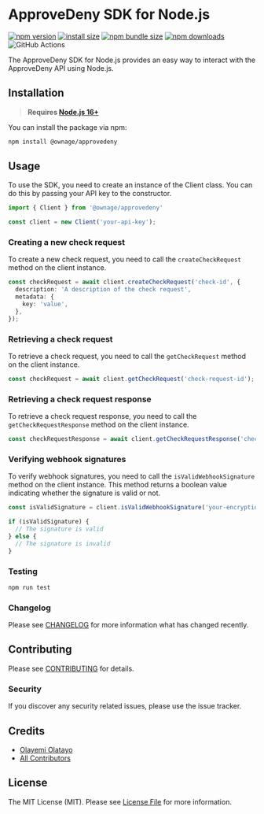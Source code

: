 # ApproveDeny SDK for Node.js

[![npm version](https://img.shields.io/npm/v/@ownage/approvedeny.svg?style=flat-square)](https://www.npmjs.com/package/@ownage/approvedeny)
[![install size](https://img.shields.io/badge/dynamic/json?url=https://packagephobia.com/v2/api.json?p=@ownage/approvedeny&query=$.install.pretty&label=install%20size&style=flat-square)](https://packagephobia.now.sh/result?p=@ownage/approvedeny)
[![npm bundle size](https://img.shields.io/bundlephobia/minzip/@ownage/approvedeny?style=flat-square)](https://bundlephobia.com/package/@ownage/approvedeny@latest)
[![npm downloads](https://img.shields.io/npm/dm/@ownage/approvedeny.svg?style=flat-square)](https://npm-stat.com/charts.html?package=@ownage/approvedeny)
![GitHub Actions](https://github.com/Ownage-FDT/approvedeny-sdk-nodejs/actions/workflows/run-tests.yml/badge.svg)

The ApproveDeny SDK for Node.js provides an easy way to interact with the ApproveDeny API using Node.js.

## Installation
> **Requires [Node.js 16+](https://nodejs.org/en/about/releases/)**

You can install the package via npm:

```bash
npm install @ownage/approvedeny
```

## Usage
To use the SDK, you need to create an instance of the Client class. You can do this by passing your API key to the constructor.

```typescript
import { Client } from '@ownage/approvedeny'

const client = new Client('your-api-key');
```

### Creating a new check request
To create a new check request, you need to call the `createCheckRequest` method on the client instance.
```typescript
const checkRequest = await client.createCheckRequest('check-id', {
  description: 'A description of the check request',
  metadata: {
    key: 'value',
  },
});
```

### Retrieving a check request
To retrieve a check request, you need to call the `getCheckRequest` method on the client instance.
```typescript
const checkRequest = await client.getCheckRequest('check-request-id');
```

### Retrieving a check request response
To retrieve a check request response, you need to call the `getCheckRequestResponse` method on the client instance.
```typescript
const checkRequestResponse = await client.getCheckRequestResponse('check-request-id');
```

### Verifying webhook signatures
To verify webhook signatures, you need to call the `isValidWebhookSignature` method on the client instance. This method returns a boolean value indicating whether the signature is valid or not.

```typescript
const isValidSignature = client.isValidWebhookSignature('your-encryption-key', 'signature', { foo: 'bar' });

if (isValidSignature) {
  // The signature is valid
} else {
  // The signature is invalid
}
```

### Testing

```bash
npm run test
```

### Changelog

Please see [CHANGELOG](CHANGELOG.md) for more information what has changed recently.

## Contributing

Please see [CONTRIBUTING](CONTRIBUTING.md) for details.

### Security

If you discover any security related issues, please use the issue tracker.

## Credits

-   [Olayemi Olatayo](https://github.com/iamolayemi)
-   [All Contributors](../../contributors)

## License

The MIT License (MIT). Please see [License File](LICENSE.md) for more information.
